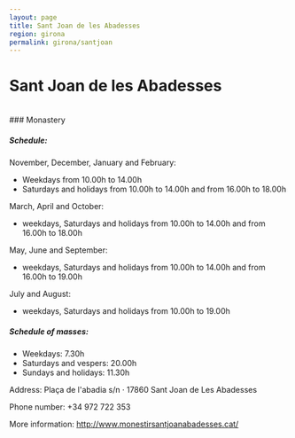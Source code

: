 ```yaml
---
layout: page
title: Sant Joan de les Abadesses
region: girona
permalink: girona/santjoan
---
```


# Sant Joan de les Abadesses
<br>
### Monastery

##### Schedule:

November, December, January and February:
* Weekdays from 10.00h to 14.00h
* Saturdays and holidays from 10.00h to 14.00h and from 16.00h to 18.00h

March, April and October:
* weekdays, Saturdays and holidays from 10.00h to 14.00h and from 16.00h to 18.00h

​May, June and September:
* weekdays, Saturdays and holidays from 10.00h to 14.00h and from 16.00h to 19.00h

July and August:
* weekdays, Saturdays and holidays from 10.00h to 19.00h


##### Schedule of masses:

* Weekdays: 7.30h
* Saturdays and vespers: 20.00h
* Sundays and holidays: 11.30h

Address: Plaça de l'abadia s/n · 17860 Sant Joan de Les Abadesses

Phone number: +34  972 722 353

More information: <http://www.monestirsantjoanabadesses.cat/>

​
